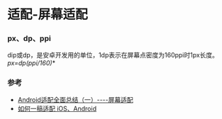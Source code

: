 # 适配-屏幕适配

### px、dp、ppi
dip或dp，是安卓开发用的单位，1dp表示在屏幕点密度为160ppi时1px长度。**px=dp*(ppi/160)**

### 参考
* [Android适配全面总结（一）----屏幕适配](https://www.jianshu.com/p/7aa34434ad4d)
* [如何一稿适配 iOS、Android](https://zhuanlan.zhihu.com/p/22084291)